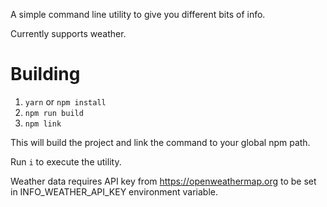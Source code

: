 A simple command line utility to give you different bits of info.

Currently supports weather.

# Building
1. `yarn` or `npm install`
1. `npm run build`
1. `npm link`

This will build the project and link the command to your global npm path.

Run `i` to execute the utility.

Weather data requires API key from https://openweathermap.org to be set in INFO\_WEATHER\_API\_KEY environment variable.
